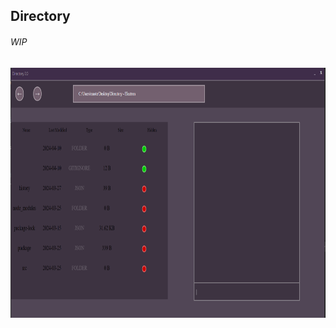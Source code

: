 ## Directory

###### WIP

![preview](./src/images/preview.png)

<style>
  img[alt="preview"] {
    height: 400px;
  }
</style>